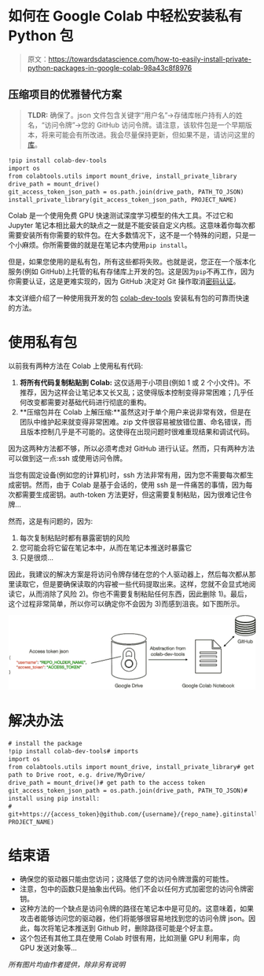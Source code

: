 # 如何在 Google Colab 中轻松安装私有 Python 包

> 原文：<https://towardsdatascience.com/how-to-easily-install-private-python-packages-in-google-colab-98a43c8f8976>

## 压缩项目的优雅替代方案

> **TLDR:** 确保了。json 文件包含关键字“用户名”→存储库帐户持有人的姓名，“访问令牌”→您的 GitHub 访问令牌。请注意，该软件包是一个早期版本，将来可能会有所改进。我会尽量保持更新，但如果不是，请访问这里的[库](https://github.com/namiyousef/colab-utils)。

```
!pip install colab-dev-tools
import os
from colabtools.utils import mount_drive, install_private_library
drive_path = mount_drive()
git_access_token_json_path = os.path.join(drive_path, PATH_TO_JSON)
install_private_library(git_access_token_json_path, PROJECT_NAME)
```

Colab 是一个使用免费 GPU 快速测试深度学习模型的伟大工具。不过它和 Jupyter 笔记本相比最大的缺点之一就是不能安装自定义内核。这意味着你每次都需要安装所有你需要的软件包。在大多数情况下，这不是一个特殊的问题，只是一个小麻烦。你所需要做的就是在笔记本内使用`pip install`。

但是，如果您使用的是私有包，所有这些都将失败。也就是说，您正在一个版本化服务(例如 GitHub)上托管的私有存储库上开发的包。这是因为`pip`不再工作，因为你需要认证，这是更难实现的，因为 GitHub 决定对 Git 操作取消[密码认证](https://github.blog/2020-12-15-token-authentication-requirements-for-git-operations/)。

本文详细介绍了一种使用我开发的包 [colab-dev-tools](https://github.com/namiyousef/colab-utils) 安装私有包的可靠而快速的方法。

# 使用私有包

以前我有两种方法在 Colab 上使用私有代码:

1.  **将所有代码复制粘贴到 Colab:** 这仅适用于小项目(例如 1 或 2 个小文件)。不推荐，因为这样会让笔记本又长又乱；这使得版本控制变得非常困难；几乎任何改变都需要对基础代码进行彻底的重构。
2.  **压缩包并在 Colab 上解压缩:**虽然这对于单个用户来说非常有效，但是在团队中维护起来就变得非常困难。zip 文件很容易被放错位置、命名错误，而且版本控制几乎是不可能的。这使得在出现问题时很难重现结果和调试代码。

因为这两种方法都不够，所以必须考虑对 GitHub 进行认证。然而，只有两种方法可以做到这一点:ssh 或使用访问令牌。

当您有固定设备(例如您的计算机)时，ssh 方法非常有用，因为您不需要每次都生成密钥。然而，由于 Colab 是基于会话的，使用 ssh 是一件痛苦的事情，因为每次都需要生成密钥。auth-token 方法更好，但这需要复制粘贴，因为很难记住令牌…

然而，这是有问题的，因为:

1.  每次复制粘贴时都有暴露密钥的风险
2.  您可能会将它留在笔记本中，从而在笔记本推送时暴露它
3.  只是很烦…

因此，我建议的解决方案是将访问令牌存储在您的个人驱动器上，然后每次都从那里读取它，但是要确保读取的内容被一些代码提取出来。这样，您就不会显式地阅读它，从而消除了风险 2)。你也不需要复制粘贴任何东西，因此删除 1)。最后，这个过程非常简单，所以你可以确定你不会因为 3)而感到沮丧。如下图所示。

![](img/ab294bdcc764d94857879362632b49dc.png)

# 解决办法

```
# install the package
!pip install colab-dev-tools# imports
import os
from colabtools.utils import mount_drive, install_private_library# get path to Drive root, e.g. drive/MyDrive/
drive_path = mount_drive()# get path to the access token
git_access_token_json_path = os.path.join(drive_path, PATH_TO_JSON)# install using pip install:
# git+https://{access_token}@github.com/{username}/{repo_name}.gitinstall_private_library(git_access_token_json_path, PROJECT_NAME)
```

# 结束语

*   确保您的驱动器只能由您访问；这降低了您的访问令牌泄露的可能性。
*   注意，包中的函数只是抽象出代码。他们不会以任何方式加密您的访问令牌密钥。
*   这种方法的一个缺点是访问令牌的路径在笔记本中是可见的。这意味着，如果攻击者能够访问您的驱动器，他们将能够很容易地找到您的访问令牌 json。因此，每次将笔记本推送到 Github 时，删除路径可能是个好主意。
*   这个包还有其他工具在使用 Colab 时很有用，比如测量 GPU 利用率，向 GPU 发送对象等…

[](https://github.com/namiyousef/colab-utils)  

*所有图片均由作者提供，除非另有说明*